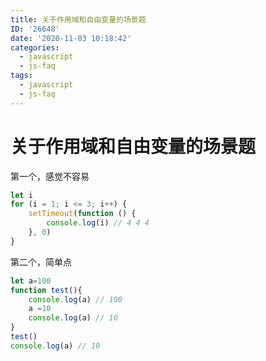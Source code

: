 ```yaml
---
title: 关于作用域和自由变量的场景题
ID: '26648'
date: '2020-11-03 10:18:42'
categories:
  - javascript
  - js-faq
tags:
  - javascript
  - js-faq
---
```


# 关于作用域和自由变量的场景题

第一个，感觉不容易

``` js 
let i
for (i = 1; i <= 3; i++) {
    setTimeout(function () {
        console.log(i) // 4 4 4
    }, 0)
}
```

第二个，简单点

``` js 
let a=100
function test(){
    console.log(a) // 100
    a =10
    console.log(a) // 10
}
test()
console.log(a) // 10
```
 
 
 
 
 
